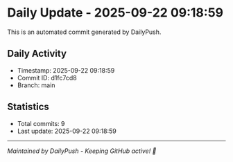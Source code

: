 # Daily Update - 2025-09-22 09:18:59

This is an automated commit generated by DailyPush.

## Daily Activity
- Timestamp: 2025-09-22 09:18:59
- Commit ID: d1fc7cd8
- Branch: main

## Statistics
- Total commits: 9
- Last update: 2025-09-22 09:18:59

---
*Maintained by DailyPush - Keeping GitHub active! 🚀*
